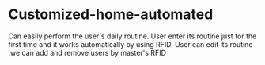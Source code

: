 # Customized-home-automated
Can easily perform the user's daily routine. User enter its routine just for the first time and it works automatically by using RFID. User can edit its routine ,we can add and remove users by master's RFID
